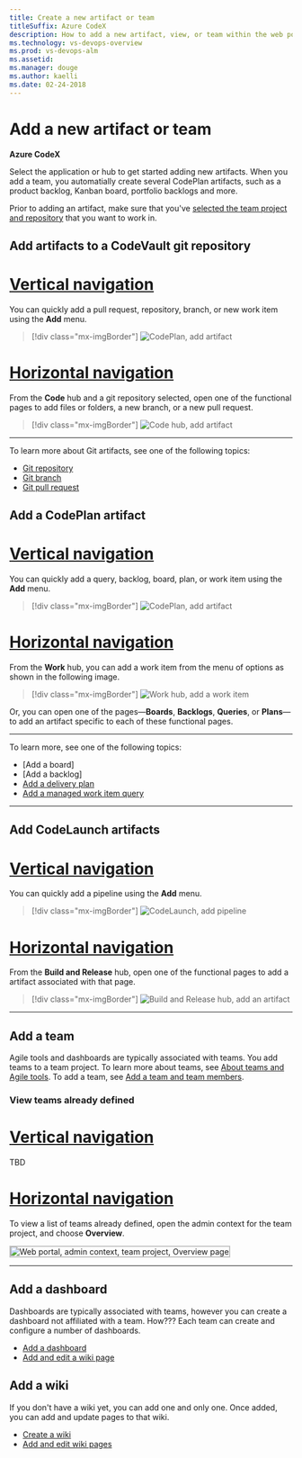 ```yaml
---
title: Create a new artifact or team
titleSuffix: Azure CodeX 
description: How to add a new artifact, view, or team within the web portal for Azure CodeX, CodeVault, CodePlan, or CodeLaunch  
ms.technology: vs-devops-overview 
ms.prod: vs-devops-alm
ms.assetid:  
ms.manager: douge
ms.author: kaelli
ms.date: 02-24-2018
---
```


# Add a new artifact or team

**Azure CodeX**  

Select the application or hub to get started adding new artifacts. When you add a team, you automatially create several CodePlan artifacts, such as a product backlog, Kanban board, portfolio backlogs and more. 

Prior to adding an artifact, make sure that you've [selected the team project and repository](go-to-team-project-repo.md) that you want to work in.  

## Add artifacts to a CodeVault git repository 


# [Vertical navigation](#tab/vertical) 

You can quickly add a pull request, repository, branch, or new work item using the **Add** menu. 

> [!div class="mx-imgBorder"]
![CodePlan, add artifact](_img/create-artifact/codevault-add.png)

# [Horizontal navigation](#tab/horizontal)

From the **Code** hub and a git repository selected, open one of the functional pages to add files or folders, a new branch, or a new pull request.  


> [!div class="mx-imgBorder"]
![Code hub, add artifact](_img/create-artifact/code-hub.png)

---

To learn more about Git artifacts, see one of the following topics:
- [Git repository](../git/tutorial/creatingrepo.md)
- [Git branch](../git/create-branch.md)
- [Git pull request](../git/tutorial/pullrequest.md) 

<!---
## Create TFVC artifacts

TBD 
-->

## Add a CodePlan artifact


# [Vertical navigation](#tab/vertical) 

You can quickly add a query, backlog, board, plan, or work item using the **Add** menu. 

> [!div class="mx-imgBorder"]
![CodePlan, add artifact](_img/create-artifact/codeplan-add.png)

# [Horizontal navigation](#tab/horizontal)

From the **Work** hub, you can add a work item from the menu of options as shown in the following image.
 
> [!div class="mx-imgBorder"]
![Work hub, add a work item](../work/backlogs/_img/add-work-items-choose-user-story.png)

 Or, you can open one of the pages&mdash;**Boards**, **Backlogs**, **Queries**, or **Plans**&mdash;to add an artifact specific to each of these functional pages.
 
---

To learn more, see one of the following topics: 

- [Add a board]
- [Add a backlog]
- [Add a delivery plan](../work/scale/review-team-plans.md)
- [Add a managed work item query](../work/track/using-queries.md) 

---


## Add CodeLaunch artifacts

# [Vertical navigation](#tab/vertical) 

You can quickly add a pipeline using the **Add** menu. 

> [!div class="mx-imgBorder"]
![CodeLaunch, add pipeline](_img/create-artifact/codelaunch-add-pipeline.png)

# [Horizontal navigation](#tab/horizontal)

From the **Build and Release** hub, open one of the functional pages to add a artifact associated with that page.
 
> [!div class="mx-imgBorder"]
![Build and Release hub, add an artifact](_img/create-artifact/build-release-hub.png)

---



## Add a team 

Agile tools and dashboards are typically associated with teams. You add teams to a team project. To learn more about teams, see [About teams and Agile tools](../settings/about-teams-and-settings.md). To add a team, see [Add a team and team members](../work/scale/multiple-teams.md). 

### View teams already defined 

# [Vertical navigation](#tab/vertical)

TBD 

# [Horizontal navigation](#tab/horizontal)

To view a list of teams already defined, open the admin context for the team project, and choose **Overview**.  

<img src="../work/scale/_img/multiple-teams-view-teams.png" alt="Web portal, admin context, team project, Overview page" style="border: 2px solid #C3C3C3;" /> 

---


## Add a dashboard 

Dashboards are typically associated with teams, however you can create a dashboard not affiliated with a team. How??? Each team can create and configure a number of dashboards. 

- [Add a dashboard](../report/dashboards/dashboards.md)
- [Add and edit a wiki page](../collaborate/add-edit-wiki.md)


## Add a wiki 

If you don't have a wiki yet, you can add one and only one. Once added, you can add and update pages to that wiki. 

- [Create a wiki](../collaborate/wiki-create-repo.md)
- [Add and edit wiki pages](../collaborate/add-edit-wiki.md)

